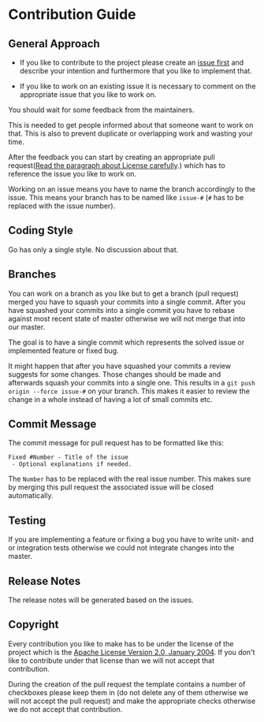 <!---
 Licensed to the Apache Software Foundation (ASF) under one or more
 contributor license agreements.  See the NOTICE file distributed with
 this work for additional information regarding copyright ownership.
 The ASF licenses this file to You under the Apache License, Version 2.0
 (the "License"); you may not use this file except in compliance with
 the License.  You may obtain a copy of the License at

      http://www.apache.org/licenses/LICENSE-2.0

 Unless required by applicable law or agreed to in writing, software
 distributed under the License is distributed on an "AS IS" BASIS,
 WITHOUT WARRANTIES OR CONDITIONS OF ANY KIND, either express or implied.
 See the License for the specific language governing permissions and
 limitations under the License.
-->
# Contribution Guide

## General Approach

* If you like to contribute to the project please create an [issue first][project-issue] and describe
your intention and furthermore that you like to implement that. 

* If you like to work on an existing issue it is necessary to comment on the appropriate
issue that you like to work on.
 
You should wait for some feedback from the maintainers.

This is needed to get people informed about that someone want to work on that. This is also to
prevent duplicate or overlapping work and wasting your time.

After the feedback you can start by creating an appropriate pull request([Read the paragraph 
about License carefully](#Copyright).) which has to reference the issue you like to work on.

Working on an issue means you have to name the branch accordingly to the issue. This means
your branch has to be named like `issue-#` (`#` has to be replaced with the issue number).

## Coding Style

Go has only a single style. No discussion about that.

## Branches

You can work on a branch as you like but to get a branch (pull request) merged you have to squash
your commits into a single commit. After you have squashed your commits into a single commit you 
have to rebase against most recent state of master otherwise we will not merge that into our master.

The goal is to have a single commit which represents the solved issue or implemented feature or fixed
bug. 

It might happen that after you have squashed your commits a review suggests for some changes.
Those changes should be made and afterwards squash your commits into a single one. This results in
a `git push origin --force issue-#` on your branch. This makes it easier to review the change in a 
whole instead of having a lot of small commits etc. 

## Commit Message

The commit message for pull request has to be formatted like this:
```
Fixed #Number - Title of the issue
 - Optional explanations if needed.
```
The `Number` has to be replaced with the real issue number. This makes sure by merging this pull
request the associated issue will be closed automatically.

## Testing

If you are implementing a feature or fixing a bug you have to write unit- and or integration tests 
otherwise we could not integrate changes into the master.

## Release Notes

The release notes will be generated based on the issues.

## Copyright

Every contribution you like to make has to be under the license of the project which is
the [Apache License Version 2.0, January 2004][apache-license]. If you don't like 
to contribute under that license than we will not accept that contribution.

During the creation of the pull request the template contains a number of checkboxes please keep them
in (do not delete any of them otherwise we will not accept the pull request) and make the appropriate
checks otherwise we do not accept that contribution.

[apache-license]: https://github.com/khmarbaise/disco/blob/master/LICENSE.txt   
[project-issue]: https://github.com/khmarbaise/disco/issues